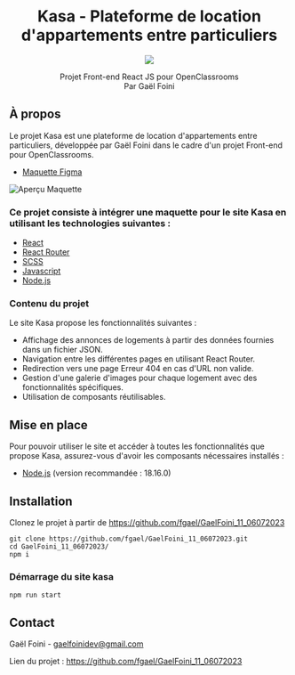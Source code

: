 <div id="header" align="center">

# Kasa - Plateforme de location d'appartements entre particuliers

<img src="https://user.oc-static.com/upload/2022/06/24/16560899769906_FR_811_P8_Banner-Kasa%20%281%29.png" />

</div>

<p align="center">
Projet Front-end React JS pour OpenClassrooms
<br/>
Par Gaël Foini
<br/>
</p>

## À propos

Le projet Kasa est une plateforme de location d'appartements entre particuliers, développée par Gaël Foini dans le cadre d'un projet Front-end pour OpenClassrooms.

- [Maquette Figma](https://www.figma.com/file/bAnXDNqRKCRRP8mY2gcb5p/ARCHIVE-UI-Design-Kasa-FR?type=design&node-id=0-1&mode=design&t=uNUG5zH9Ppj6kt4Q-0)

![Aperçu Maquette](https://www.figma.com/file/bAnXDNqRKCRRP8mY2gcb5p/ARCHIVE-UI-Design-Kasa-FR?type=design&node-id=0%3A1&mode=design&t=jl5eqI9Ze7VutYaV-1)

### Ce projet consiste à intégrer une maquette pour le site Kasa en utilisant les technologies suivantes :

- [React](https://react.dev/)
- [React Router](https://reactrouter.com/en/main)
- [SCSS](https://sass-lang.com/)
- [Javascript](https://developer.mozilla.org/fr/docs/Web/JavaScript)
- [Node.js](https://nodejs.org/en/)

### Contenu du projet

Le site Kasa propose les fonctionnalités suivantes :

- Affichage des annonces de logements à partir des données fournies dans un fichier JSON.
- Navigation entre les différentes pages en utilisant React Router.
- Redirection vers une page Erreur 404 en cas d'URL non valide.
- Gestion d'une galerie d'images pour chaque logement avec des fonctionnalités spécifiques.
- Utilisation de composants réutilisables.

## Mise en place

Pour pouvoir utiliser le site et accéder à toutes les fonctionnalités que propose Kasa, assurez-vous d'avoir les composants nécessaires installés :

- [Node.js](https://nodejs.org/en/) (version recommandée : 18.16.0)

## Installation

Clonez le projet à partir de https://github.com/fgael/GaelFoini_11_06072023

```
git clone https://github.com/fgael/GaelFoini_11_06072023.git
cd GaelFoini_11_06072023/
npm i
```

### Démarrage du site kasa

```
npm run start
```

## Contact

Gaël Foini - gaelfoinidev@gmail.com

Lien du projet : https://github.com/fgael/GaelFoini_11_06072023
